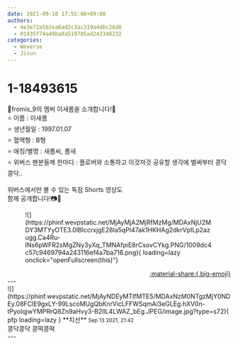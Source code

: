```yaml
---
date: 2021-09-10 17:55:00+09:00
authors:
  - 4e3e72a5b2ea6ad2c3ac319a4dbc26d0
  - 01435f74a49ba8a519705ad242348232
categories:
  - Weverse
  - Jisun
---
```


# 1-18493615

<div class="post-container" markdown="1">
<div class="content-container md-sidebar__scrollwrap" markdown="1">

💌fromis_9의 멤버 이새롬을 소개합니다!💌<br>⭐ 이름 : 이새롬<br>⭐ 생년월일 : 1997.01.07<br>⭐ 혈액형 : B형<br>⭐ 애칭/별명 : 새롬씨, 롬새<br>⭐ 위버스 팬분들께 한마디 : 플로버와 소통하고 이것저것 공유할 생각에 벌써부터 콩닥콩닥..<br><br>위버스에서만 볼 수 있는 독점 Shorts 영상도<br>함께 공개합니다!📷💝
<figure markdown="1">
![](https://phinf.wevpstatic.net/MjAyMjA2MjRfMzMg/MDAxNjU2MDY3MTYyOTE3.0lBlccrxjgE28Ia5qPl47ak1HKHAg2dkrVpILp2azugg.Ca4Ru-INs6pWFR2sMgZNy3yXq_TMNAfpiE8rCsovCYkg.PNG/1009dc4c57c9469794a243116ef4a7ba716.png){ loading=lazy onclick="openFullscreen(this)"}
</figure>


</div>
</div>

<div style="text-align: right;" markdown="1">
<a href="https://weverse.io/fromis9/fanpost/1-18493615" style="text-align: right;">:material-share:{.big-emoji}</a>
</div>
---

<div class="comments-container md-sidebar__scrollwrap" markdown="1">
<div class="comment" markdown="1">
<div class='id-container' markdown="1">
![](https://phinf.wevpstatic.net/MjAyNDEyMTlfMTE5/MDAxNzM0NTgzMjY0NDEy.08FClE9gxLY-99LscoMUgQbKnrVicLFFWSqmAi3eGLEg.hXV0n-tPyoIqjwYMPRrQ8Zn9aHvy3-B2llL4LWAZ_bEg.JPEG/image.jpg?type=s72){ pfp loading=lazy }
**<span class="artist">지선</span>** <small>Sep 13 2021, 21:42</small><br>
</div>
<div class='comment-body' markdown="1">
콩닥콩닥 콩떡콩떡
</div>
</div>
</div>
---
